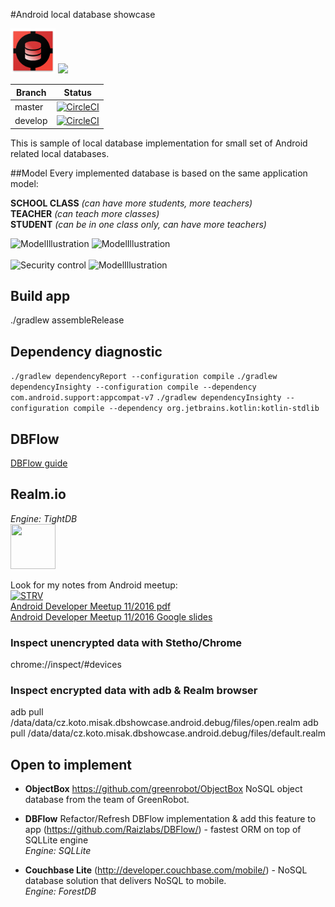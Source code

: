 #Android local database showcase

![DbShowcase](./mobile/src/main/res/mipmap-hdpi/ic_launcher.png "DbShowcase") <a href="https://play.google.com/store/apps/details?id=cz.koto.misak.dbshowcase.android"><img src="./extras/banner/google-play-badge.png" height="72"/></a>

| Branch | Status |
| --- | --- |
| master | [![CircleCI](https://circleci.com/gh/kotomisak/db-showcase-android/tree/master.svg?style=shield)](https://circleci.com/gh/kotomisak/db-showcase-android/tree/master) |  
| develop| [![CircleCI](https://circleci.com/gh/kotomisak/db-showcase-android/tree/develop.svg?style=shield)](https://circleci.com/gh/kotomisak/db-showcase-android/tree/develop) |


This is sample of local database implementation for small set of Android related local databases.

##Model
Every implemented database is based on the same application model:  

**SCHOOL CLASS** _(can have more students, more teachers)_  
**TEACHER** _(can teach more classes)_  
**STUDENT** _(can be in one class only, can have more teachers)_  

![ModelIllustration](./extras/screens/scr_showcase_int1.png "ModelIllustration")&nbsp;![ModelIllustration](./extras/screens/scr_showcase_int2.png "ModelIllustration") <br/><br/>
![Security control](./extras/screens/scr_showcase_con1.png "Security control")&nbsp;![ModelIllustration](./extras/screens/scr_showcase_lockscreen.png "ModelIllustration") <br/>


## Build app
./gradlew assembleRelease

## Dependency diagnostic ##

  `./gradlew dependencyReport --configuration compile`
  `./gradlew dependencyInsighty --configuration compile --dependency com.android.support:appcompat-v7`
  `./gradlew dependencyInsighty --configuration compile --dependency org.jetbrains.kotlin:kotlin-stdlib`

<!--**Couchbase Lite** (http://developer.couchbase.com/mobile/) - a lightweight embedded NoSQL database engine for Android with the built-in ability to sync to Couchbase Server.  
-->
## DBFlow

[DBFlow guide](https://www.gitbook.com/book/agrosner/dbflow/details)

## Realm.io
_Engine: TightDB_ <br/>
<a href="https://realm.io/"><img src="./extras/banner/android_realm.png" height="72" width="72"/></a><br/>

Look for my notes from Android meetup:<br/>
[ ![STRV](./extras/talks/STRV-Black_small.png) ](https://www.strv.com/)<br/>
[Android Developer Meetup 11/2016 pdf](./extras/talks/realm.meetup.11-2016.pdf)<br/>
[Android Developer Meetup 11/2016 Google slides](https://docs.google.com/presentation/d/1kT0RNL0JYa1TZ2Vs9Ft34XAIS5ej3DEpecz7RnXXXQ8/edit?usp=sharing)<br/>

### Inspect unencrypted data with Stetho/Chrome
chrome://inspect/#devices

### Inspect encrypted data with adb & Realm browser
adb pull /data/data/cz.koto.misak.dbshowcase.android.debug/files/open.realm
adb pull /data/data/cz.koto.misak.dbshowcase.android.debug/files/default.realm



## Open to implement

- **ObjectBox**
https://github.com/greenrobot/ObjectBox
NoSQL object database from the team of GreenRobot.

- **DBFlow**
Refactor/Refresh DBFlow implementation & add this feature to app
(https://github.com/Raizlabs/DBFlow/) - fastest ORM on top of SQLLite engine  
_Engine: SQLLite_  


- **Couchbase Lite**
(http://developer.couchbase.com/mobile/) - NoSQL database solution that delivers NoSQL to mobile.   
_Engine: ForestDB_  



